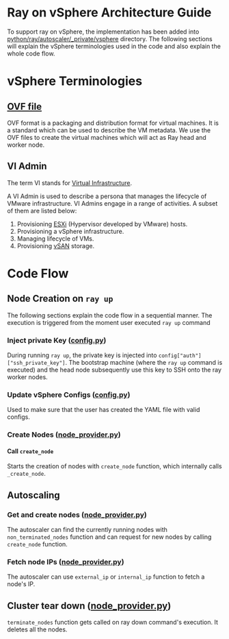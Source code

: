 # Ray on vSphere Architecture Guide

To support ray on vSphere, the implementation has been added into [python/ray/autoscaler/_private/vsphere](../vsphere) directory. The following sections will explain the vSphere terminologies used in the code and also explain the whole code flow.


# vSphere Terminologies
## [OVF file](https://docs.vmware.com/en/VMware-vSphere/7.0/com.vmware.vsphere.vm_admin.doc/GUID-AE61948B-C2EE-436E-BAFB-3C7209088552.html)
OVF format is a packaging and distribution format for virtual machines. It is a standard which can be used to describe the VM metadata. We use the OVF files to create the virtual machines which will act as Ray head and worker node. 

## VI Admin

The term VI stands for [Virtual Infrastructure](https://www.vmware.com/in/topics/glossary/content/virtual-infrastructure.html).

A VI Admin is used to describe a persona that manages the lifecycle of VMware infrastructure. VI Admins engage in a range of activities. A subset of them are listed below:
1. Provisioning [ESXi](https://www.vmware.com/in/products/esxi-and-esx.html) (Hypervisor developed by VMware) hosts.
2. Provisioning a vSphere infrastructure.
3. Managing lifecycle of VMs.
4. Provisioning [vSAN](https://docs.vmware.com/en/VMware-vSAN/index.html) storage.  

# Code Flow

## Node Creation on `ray up`
The following sections explain the code flow in a sequential manner. The execution is triggered from the moment user executed `ray up` command

### Inject private Key ([config.py](./config.py))
During running `ray up`, the private key is injected into `config["auth"]["ssh_private_key"]`. The bootstrap machine (where the `ray up` command is executed) and the head node subsequently use this key to SSH onto the ray worker nodes.

### Update vSphere Configs ([config.py](./config.py))
Used to make sure that the user has created the YAML file with valid configs.

### Create Nodes ([node_provider.py](./cluster_operator_client.py))

#### Call `create_node`
Starts the creation of nodes with `create_node` function, which internally calls `_create_node`.

## Autoscaling

### Get and create nodes ([node_provider.py](./cluster_operator_client.py))
The autoscaler can find the currently running nodes with `non_terminated_nodes` function and can request for new nodes by calling `create_node` function.

### Fetch node IPs ([node_provider.py](./cluster_operator_client.py))
The autoscaler can use `external_ip` or `internal_ip` function to fetch a node's IP.

## Cluster tear down ([node_provider.py](./cluster_operator_client.py))
`terminate_nodes` function gets called on ray down command's execution. It deletes all the nodes.